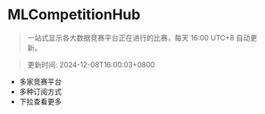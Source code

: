 # MLCompetitionHub

> 一站式显示各大数据竞赛平台正在进行的比赛，每天 16:00 UTC+8 自动更新。
  
> 更新时间: 2024-12-08T16:00:03+0800 

* 多家竞赛平台
* 多种订阅方式
* 下拉查看更多